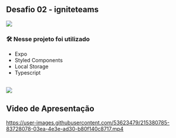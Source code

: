 ## Desafio 02 - igniteteams
<img src="https://i.ibb.co/QNDr4Qd/Capa.png" align="center" />


### 🛠️ Nesse projeto foi utilizado

* Expo
* Styled Components
* Local Storage
* Typescript

<br />




<a href="https://www.figma.com/community/file/1151864427495057381" target="_blank">
<img src="https://user-images.githubusercontent.com/71772559/178192253-4fe4757c-de57-4878-a38c-a483c25670b1.png" />
</a>


## Video de Apresentação 

https://user-images.githubusercontent.com/53623479/215380785-83728078-03ea-4e3e-ad30-b80f140c8717.mp4
